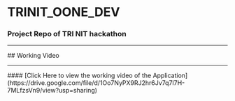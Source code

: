 # TRINIT_OONE_DEV
### Project  Repo of TRI NIT hackathon
<hr>
## Working Video <hr>
#### [Click Here to view the working video of the Application](https://drive.google.com/file/d/1Oo7NyPX9RJ2hr6Jv7q7l7H-7MLfzsVn9/view?usp=sharing)
